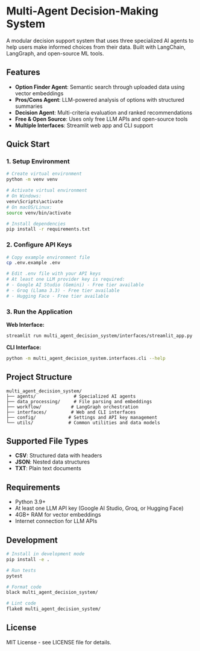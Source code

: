 # Multi-Agent Decision-Making System

A modular decision support system that uses three specialized AI agents to help users make informed choices from their data. Built with LangChain, LangGraph, and open-source ML tools.

## Features

- **Option Finder Agent**: Semantic search through uploaded data using vector embeddings
- **Pros/Cons Agent**: LLM-powered analysis of options with structured summaries  
- **Decision Agent**: Multi-criteria evaluation and ranked recommendations
- **Free & Open Source**: Uses only free LLM APIs and open-source tools
- **Multiple Interfaces**: Streamlit web app and CLI support

## Quick Start

### 1. Setup Environment

```bash
# Create virtual environment
python -m venv venv

# Activate virtual environment
# On Windows:
venv\Scripts\activate
# On macOS/Linux:
source venv/bin/activate

# Install dependencies
pip install -r requirements.txt
```

### 2. Configure API Keys

```bash
# Copy example environment file
cp .env.example .env

# Edit .env file with your API keys
# At least one LLM provider key is required:
# - Google AI Studio (Gemini) - Free tier available
# - Groq (Llama 3.3) - Free tier available  
# - Hugging Face - Free tier available
```

### 3. Run the Application

**Web Interface:**
```bash
streamlit run multi_agent_decision_system/interfaces/streamlit_app.py
```

**CLI Interface:**
```bash
python -m multi_agent_decision_system.interfaces.cli --help
```

## Project Structure

```
multi_agent_decision_system/
├── agents/              # Specialized AI agents
├── data_processing/     # File parsing and embeddings
├── workflow/           # LangGraph orchestration
├── interfaces/         # Web and CLI interfaces
├── config/            # Settings and API key management
└── utils/             # Common utilities and data models
```

## Supported File Types

- **CSV**: Structured data with headers
- **JSON**: Nested data structures
- **TXT**: Plain text documents

## Requirements

- Python 3.9+
- At least one LLM API key (Google AI Studio, Groq, or Hugging Face)
- 4GB+ RAM for vector embeddings
- Internet connection for LLM APIs

## Development

```bash
# Install in development mode
pip install -e .

# Run tests
pytest

# Format code
black multi_agent_decision_system/

# Lint code
flake8 multi_agent_decision_system/
```

## License

MIT License - see LICENSE file for details.